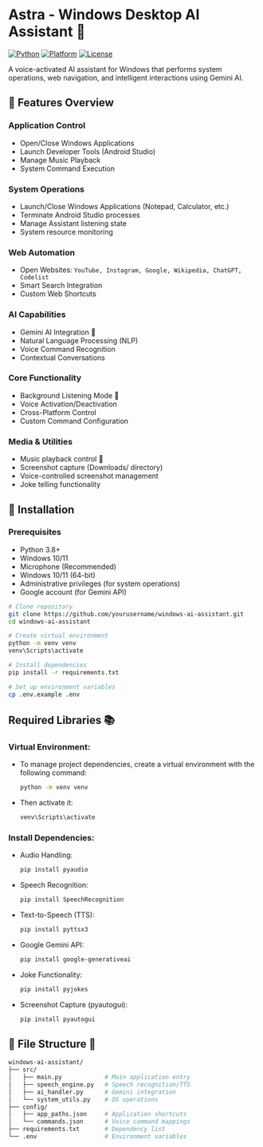 # Astra - Windows Desktop AI Assistant 🤖

[![Python](https://img.shields.io/badge/Python-3.8%2B-blue?logo=python)](https://python.org)
[![Platform](https://img.shields.io/badge/Platform-Windows%2010%2B-lightgrey)](https://www.microsoft.com/windows)
[![License](https://img.shields.io/badge/License-MIT-green)](LICENSE)

A voice-activated AI assistant for Windows that performs system operations, web navigation, and intelligent interactions using Gemini AI.

## 🌟 Features Overview

### **Application Control**
- Open/Close Windows Applications
- Launch Developer Tools (Android Studio)
- Manage Music Playback
- System Command Execution

### **System Operations**
- Launch/Close Windows Applications (Notepad, Calculator, etc.)
- Terminate Android Studio processes
- Manage Assistant listening state
- System resource monitoring

### **Web Automation**
- Open Websites: 
  `YouTube, Instagram, Google, Wikipedia, ChatGPT, Codelist`
- Smart Search Integration
- Custom Web Shortcuts

### **AI Capabilities**
- Gemini AI Integration 🧠
- Natural Language Processing (NLP)
- Voice Command Recognition
- Contextual Conversations

### **Core Functionality**
- Background Listening Mode 🎤
- Voice Activation/Deactivation
- Cross-Platform Control
- Custom Command Configuration

### **Media & Utilities**
- Music playback control 🎤
- Screenshot capture (Downloads/ directory)
- Voice-controlled screenshot management
- Joke telling functionality

## 🚀 Installation

### **Prerequisites**
- Python 3.8+
- Windows 10/11
- Microphone (Recommended)
- Windows 10/11 (64-bit)
- Administrative privileges (for system operations)
- Google account (for Gemini API)

```bash
# Clone repository
git clone https://github.com/yourusername/windows-ai-assistant.git
cd windows-ai-assistant

# Create virtual environment
python -m venv venv
venv\Scripts\activate

# Install dependencies
pip install -r requirements.txt

# Set up environment variables
cp .env.example .env
```


## Required Libraries 📚

### **Virtual Environment:**
- To manage project dependencies, create a virtual environment with the following command:
  ```bash
  python -m venv venv
  ```
- Then activate it:
  ```bash
  venv\Scripts\activate
  ```
### **Install Dependencies:**
- Audio Handling:
  ```bash
  pip install pyaudio
  ```
- Speech Recognition:
  ```bash
  pip install SpeechRecognition
  ```
- Text-to-Speech (TTS):
  ```bash
  pip install pyttsx3
  ```
- Google Gemini API:
  ```bash
  pip install google-generativeai
  ```
- Joke Functionality:
  ```bash
  pip install pyjokes
  ```
- Screenshot Capture (pyautogui):
  ```bash
  pip install pyautogui
  ```

## 🌟 File Structure 📂
```bash
windows-ai-assistant/
├── src/
│   ├── main.py            # Main application entry
│   ├── speech_engine.py   # Speech recognition/TTS
│   ├── ai_handler.py      # Gemini integration
│   └── system_utils.py    # OS operations
├── config/
│   ├── app_paths.json     # Application shortcuts
│   └── commands.json      # Voice command mappings
├── requirements.txt       # Dependency list
└── .env                   # Environment variables
```
